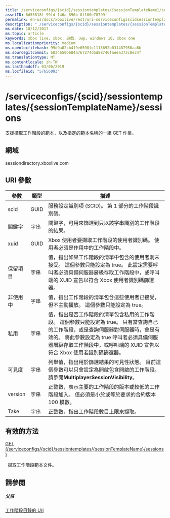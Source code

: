 ```yaml
---
title: /serviceconfigs/{scid}/sessiontemplates/{sessionTemplateName}/sessions
assetID: 8d55818f-99fd-146a-896b-0f100e78799f
permalink: en-us/docs/xboxlive/rest/uri-serviceconfigsscidsessiontemplatessessiontemplatenamesessions.html
description: " /serviceconfigs/{scid}/sessiontemplates/{sessionTemplateName}/sessions"
ms.date: 10/12/2017
ms.topic: article
keywords: xbox live, xbox, 遊戲, uwp, windows 10, xbox one
ms.localizationpriority: medium
ms.openlocfilehash: 99d9a82cb419e6598fc1113692b031487950aa8b
ms.sourcegitcommit: b034650b684a767274d5d88746faeea373c8e34f
ms.translationtype: MT
ms.contentlocale: zh-TW
ms.lasthandoff: 03/06/2019
ms.locfileid: "57656093"
---
```

# <a name="serviceconfigsscidsessiontemplatessessiontemplatenamesessions"></a>/serviceconfigs/{scid}/sessiontemplates/{sessionTemplateName}/sessions
支援擷取工作階段的範本，以及指定的範本名稱的一組 GET 作業。 
<a id="ID4EO"></a>

 
## <a name="domain"></a>網域
sessiondirectory.xboxlive.com  
<a id="ID4ET"></a>

 
## <a name="uri-parameters"></a>URI 參數
 
| 參數| 類型| 描述| 
| --- | --- | --- | 
| scid| GUID| 服務設定識別項 (SCID)。 第 1 部分的工作階段識別碼。| 
| 關鍵字| 字串| 關鍵字，可用來篩選到只以該字串識別的工作階段的結果。| 
| xuid| GUID| Xbox 使用者要擷取工作階段的使用者識別碼。 使用者必須是作用中的工作階段中。 | 
| 保留項目| 字串| 值，指出如果工作階段的清單中包含的使用者則未接受。 這個參數只能設定為 true。 此設定需要呼叫者必須具備伺服器層級存取工作階段中，或呼叫端的 XUID 宣告以符合 Xbox 使用者識別碼篩選器。 | 
| 非使用中| 字串| 值，指出工作階段的清單包含這些使用者已接受，但不主動播放。 這個參數只能設定為 true。 | 
| 私用| 字串| 值，指出是否工作階段的清單包含私用的工作階段。 這個參數只能設定為 true。 只有當查詢自己的工作階段，或是查詢伺服器對伺服器時，會是有效的。 將此參數設定為 true 呼叫者必須具備伺服器層級存取工作階段中，或呼叫端的 XUID 宣告以符合 Xbox 使用者識別碼篩選器。 | 
| 可見度| 字串| 列舉值，指出用於篩選結果的可見性狀態。 目前這個參數可以只會設定為開啟包含開啟的工作階段。 請參閱<b>MultiplayerSessionVisibility</b>。 | 
| version| 字串| 正整數，表示主要的工作階段的版本或較低的工作階段加入。 值必須是小於或等於要求的合約版本 100 模數。 | 
| Take| 字串| 正整數，指出工作階段數目上限來擷取。| 
  
<a id="ID4EZD"></a>

 
## <a name="valid-methods"></a>有效的方法

[GET (/serviceconfigs/{scid}/sessiontemplates/{sessionTemplateName}/sessions)](uri-serviceconfigsscidsessiontemplatessessiontemplatenamesessionsget.md)

&nbsp;&nbsp;擷取工作階段範本文件。
 
<a id="ID4EDE"></a>

 
## <a name="see-also"></a>請參閱
 
<a id="ID4EFE"></a>

 
##### <a name="parent"></a>父系 

[工作階段目錄的 Uri](atoc-reference-sessiondirectory.md)

   